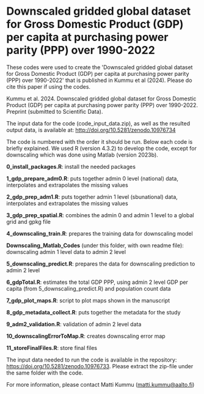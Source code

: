 # Downscaled gridded global dataset for Gross Domestic Product (GDP) per capita at purchasing power parity (PPP) over 1990-2022

These codes were used to create the 'Downscaled gridded global dataset for Gross Domestic Product (GDP) per capita at purchasing power parity (PPP) over 1990-2022' that is published in Kummu et al (2024). Please do cite this paper if using the codes. 

Kummu et al. 2024. Downscaled gridded global dataset for Gross Domestic Product (GDP) per capita at purchasing power parity (PPP) over 1990-2022. Preprint (submitted to Scientific Data). 

The input data for the code (code_input_data.zip), as well as the resulted output data, is available at: 
http://doi.org/10.5281/zenodo.10976734


The code is numbered with the order it should be run. Below each code is briefly explained. We used R (version 4.3.2) to develop the code, except for downscaling which was done using Matlab (version 2023b). 

**0_install_packages.R**: install the needed packages

**1_gdp_prepare_adm0.R**: puts together admin 0 level (national) data, interpolates and extrapolates the missing values

**2_gdp_prep_adm1.R**: puts together admin 1 level (sbunational) data, interpolates and extrapolates the missing values

**3_gdp_prep_spatial.R**: combines the admin 0 and admin 1 level to a global grid and gpkg file

**4_downscaling_train.R**: prepares the training data for downscaling model

**Downscaling_Matlab_Codes** (under this folder, with own readme file): downscaling admin 1 level data to admin 2 level

**5_downscaling_predict.R**: prepares the data for downscaling prediction to admin 2 level

**6_gdpTotal.R**: estimates the total GDP PPP, using admin 2 level GDP per capita (from 5_downscaling_predict.R) and population count data

**7_gdp_plot_maps.R**: script to plot maps shown in the manuscript

**8_gdp_metadata_collect.R**: puts together the metadata for the study

**9_adm2_validation.R**: validation of admin 2 level data

**10_downscalingErrorToMap.R**: creates downscaling error map

**11_storeFinalFiles.R**: store final files


The input data needed to run the code is available in the repository: https://doi.org/10.5281/zenodo.10976733. Please extract the zip-file under the same folder with the code. 

For more information, please contact Matti Kummu (matti.kummu@aalto.fi)
